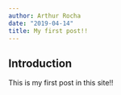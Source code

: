 ```yaml
---
author: Arthur Rocha
date: "2019-04-14"
title: My first post!!
---
```


## Introduction

This is my first post in this site!!